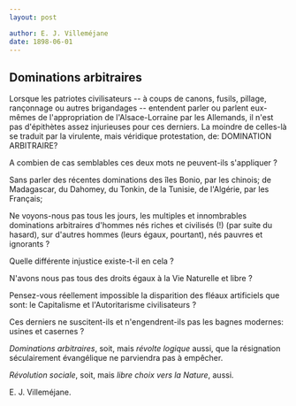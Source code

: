 ```yaml
---
layout: post

author: E. J. Villeméjane
date: 1898-06-01
---
```


## Dominations arbitraires

Lorsque les patriotes civilisateurs -- à coups de canons, fusils, pillage, rançonnage ou autres brigandages -- entendent parler
ou parlent eux-mêmes de l'appropriation de l'Alsace-Lorraine par les Allemands, il n'est pas d'épithètes assez injurieuses pour
ces derniers. La moindre de celles-là se traduit par la virulente, mais véridique protestation, de: DOMINATION ARBITRAIRE?

A combien de cas semblables ces deux mots ne peuvent-ils s'appliquer ?

Sans parler des récentes dominations des îles Bonio, par les chinois; de Madagascar, du Dahomey, du Tonkin, de la Tunisie, de 
l'Algérie, par les Français;

Ne voyons-nous pas tous les jours, les multiples et innombrables dominations arbitraires d'hommes nés riches et civilisés (!)
(par suite du hasard), sur d'autres hommes (leurs égaux, pourtant), nés pauvres et ignorants ?

Quelle différente injustice existe-t-il en cela ?

N'avons nous pas tous des droits égaux à la Vie Naturelle et libre ?

Pensez-vous réellement impossible la disparition des fléaux artificiels que sont: le Capitalisme et l'Autoritarisme 
civilisateurs ?

Ces derniers ne suscitent-ils et n'engendrent-ils pas les bagnes modernes: usines et casernes ?

*Dominations arbitraires*, soit, mais *révolte logique* aussi, que la résignation séculairement évangélique ne parviendra pas
à empêcher.

*Révolution sociale*, soit, mais *libre choix vers la Nature*, aussi.

E. J. Villeméjane.